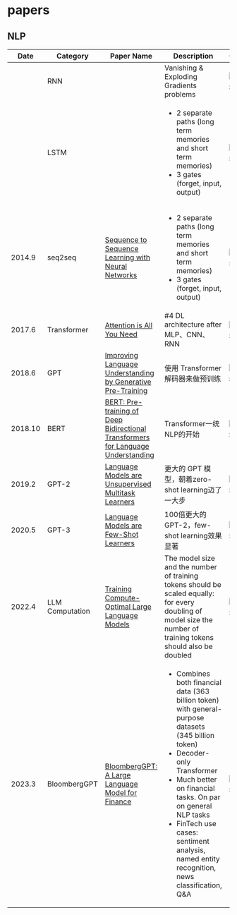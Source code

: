 # papers

## NLP

<table>
  <thead>
    <tr>
      <th>Date</th>
      <th>Category</th>
      <th>Paper Name</th>
      <th>Description</th>
      <th>Citation</th>
    </tr>
  </thead>
  <tbody>
    <tr>
      <td></td>
      <td>RNN</td>
      <td></td>
      <td>Vanishing & Exploding Gradients problems</td>
      <td><a href="https://www.semanticscholar.org/paper/Attention-is-All-you-Need-Vaswani-Shazeer/204e3073870fae3d05bcbc2f6a8e263d9b72e776"><img src="https://img.shields.io/badge/dynamic/json?label=citation&query=citationCount&url=https%3A%2F%2Fapi.semanticscholar.org%2Fgraph%2Fv1%2Fpaper%2F204e3073870fae3d05bcbc2f6a8e263d9b72e776%3Ffields%3DcitationCount" alt="citation"></a></td>
    </tr>
    <tr>
      <td></td>
      <td>LSTM</td>
      <td></td>
      <td>
        <ul>
          <li>2 separate paths (long term memories and short term memories)</li>
          <li>3 gates (forget, input, output)</li>
        </ul>
      </td>
      <td><a href="https://www.semanticscholar.org/paper/Attention-is-All-you-Need-Vaswani-Shazeer/204e3073870fae3d05bcbc2f6a8e263d9b72e776"><img src="https://img.shields.io/badge/dynamic/json?label=citation&query=citationCount&url=https%3A%2F%2Fapi.semanticscholar.org%2Fgraph%2Fv1%2Fpaper%2F204e3073870fae3d05bcbc2f6a8e263d9b72e776%3Ffields%3DcitationCount" alt="citation"></a></td>
    </tr>
    <tr>
      <td>2014.9</td>
      <td>seq2seq</td>
      <td><a href="https://arxiv.org/abs/1409.3215">Sequence to Sequence Learning with Neural Networks</a></td>
      <td>
        <ul>
          <li>2 separate paths (long term memories and short term memories)</li>
          <li>3 gates (forget, input, output)</li>
        </ul>
      </td>
      <td><a href="https://www.semanticscholar.org/paper/Sequence-to-Sequence-Learning-with-Neural-Networks-Sutskever-Vinyals/cea967b59209c6be22829699f05b8b1ac4dc092d"><img src="https://img.shields.io/badge/dynamic/json?label=citation&query=citationCount&url=https%3A%2F%2Fapi.semanticscholar.org%2Fgraph%2Fv1%2Fpaper%2Fcea967b59209c6be22829699f05b8b1ac4dc092d%3Ffields%3DcitationCount" alt="citation"></a></td>
    </tr>
    <tr>
      <td>2017.6</td>
      <td>Transformer</td>
      <td><a href="https://arxiv.org/abs/1706.03762">Attention is All You Need</a></td>
      <td>#4 DL architecture after MLP、CNN、RNN</td>
      <td><a href="https://www.semanticscholar.org/paper/Attention-is-All-you-Need-Vaswani-Shazeer/204e3073870fae3d05bcbc2f6a8e263d9b72e776"><img src="https://img.shields.io/badge/dynamic/json?label=citation&query=citationCount&url=https%3A%2F%2Fapi.semanticscholar.org%2Fgraph%2Fv1%2Fpaper%2F204e3073870fae3d05bcbc2f6a8e263d9b72e776%3Ffields%3DcitationCount" alt="citation"></a></td>
    </tr>
    <tr>
      <td>2018.6</td>
      <td>GPT</td>
      <td><a href="https://s3-us-west-2.amazonaws.com/openai-assets/research-covers/language-unsupervised/language_understanding_paper.pdf">Improving Language Understanding by Generative Pre-Training</a></td>
      <td>使用 Transformer 解码器来做预训练</td>
      <td><a href="https://www.semanticscholar.org/paper/Improving-Language-Understanding-by-Generative-Radford-Narasimhan/cd18800a0fe0b668a1cc19f2ec95b5003d0a5035"><img src="https://img.shields.io/badge/dynamic/json?label=citation&query=citationCount&url=https%3A%2F%2Fapi.semanticscholar.org%2Fgraph%2Fv1%2Fpaper%2Fcd18800a0fe0b668a1cc19f2ec95b5003d0a5035%3Ffields%3DcitationCount" alt="citation"></a></td>
    </tr>
    <tr>
      <td>2018.10</td>
      <td>BERT</td>
      <td><a href="https://arxiv.org/abs/1810.04805">BERT: Pre-training of Deep Bidirectional Transformers for Language Understanding</a></td>
      <td>Transformer一统NLP的开始</td>
      <td><a href="https://www.semanticscholar.org/paper/BERT%3A-Pre-training-of-Deep-Bidirectional-for-Devlin-Chang/df2b0e26d0599ce3e70df8a9da02e51594e0e992"><img src="https://img.shields.io/badge/dynamic/json?label=citation&query=citationCount&url=https%3A%2F%2Fapi.semanticscholar.org%2Fgraph%2Fv1%2Fpaper%2Fdf2b0e26d0599ce3e70df8a9da02e51594e0e992%3Ffields%3DcitationCount" alt="citation"></a></td>
    </tr>
    <tr>
      <td>2019.2</td>
      <td>GPT-2</td>
      <td><a href="https://d4mucfpksywv.cloudfront.net/better-language-models/language_models_are_unsupervised_multitask_learners.pdf">Language Models are Unsupervised Multitask Learners</a></td>
      <td>更大的 GPT 模型，朝着zero-shot learning迈了一大步</td>
      <td><a href="https://www.semanticscholar.org/paper/Language-Models-are-Unsupervised-Multitask-Learners-Radford-Wu/9405cc0d6169988371b2755e573cc28650d14dfe"><img src="https://img.shields.io/badge/dynamic/json?label=citation&query=citationCount&url=https%3A%2F%2Fapi.semanticscholar.org%2Fgraph%2Fv1%2Fpaper%2F9405cc0d6169988371b2755e573cc28650d14dfe%3Ffields%3DcitationCount" alt="citation"></a></td>
    </tr>
    <tr>
      <td>2020.5</td>
      <td>GPT-3</td>
      <td><a href="https://arxiv.org/abs/2005.14165">Language Models are Few-Shot Learners</a></td>
      <td>100倍更大的 GPT-2，few-shot learning效果显著</td>
      <td><a href="https://www.semanticscholar.org/paper/Language-Models-are-Few-Shot-Learners-Brown-Mann/6b85b63579a916f705a8e10a49bd8d849d91b1fc"><img src="https://img.shields.io/badge/dynamic/json?label=citation&query=citationCount&url=https%3A%2F%2Fapi.semanticscholar.org%2Fgraph%2Fv1%2Fpaper%2F6b85b63579a916f705a8e10a49bd8d849d91b1fc%3Ffields%3DcitationCount" alt="citation"></a></td>
    </tr>
    <tr>
      <td>2022.4</td>
      <td>LLM Computation</td>
      <td><a href="https://proceedings.neurips.cc/paper_files/paper/2022/file/c1e2faff6f588870935f114ebe04a3e5-Paper-Conference.pdf">Training Compute-Optimal Large Language Models</a></td>
      <td>The model size and the number of training tokens should be scaled equally: for every doubling of model size the number of training tokens should also be doubled</td>
      <td><a href="https://www.semanticscholar.org/paper/An-empirical-analysis-of-compute-optimal-large-Hoffmann-Borgeaud/bb0656031cb17adf6bac5fd0fe8d53dd9c291508"><img src="https://img.shields.io/badge/dynamic/json?label=citation&query=citationCount&url=https%3A%2F%2Fapi.semanticscholar.org%2Fgraph%2Fv1%2Fpaper%2Fbb0656031cb17adf6bac5fd0fe8d53dd9c291508%3Ffields%3DcitationCount" alt="citation"></a></td>
    </tr>
    <tr>
      <td>2023.3</td>
      <td>BloombergGPT</td>
      <td><a href="https://arxiv.org/abs/2303.17564">BloombergGPT: A Large Language Model for Finance</a></td>
      <td>
        <ul>
          <li>Combines both financial data (363 billion token) with general-purpose datasets (345 billion token)</li>
          <li>Decoder-only Transformer</li>
          <li>Much better on financial tasks. On par on general NLP tasks</li>
          <li>FinTech use cases: sentiment analysis, named entity recognition, news classification, Q&A</li>
        </ul>
      </td>
      <td><a href="https://www.semanticscholar.org/paper/BloombergGPT%3A-A-Large-Language-Model-for-Finance-Wu-Irsoy/83edcfbb206ddad38a971d605da09390604248ea"><img src="https://img.shields.io/badge/dynamic/json?label=citation&query=citationCount&url=https%3A%2F%2Fapi.semanticscholar.org%2Fgraph%2Fv1%2Fpaper%2F83edcfbb206ddad38a971d605da09390604248ea%3Ffields%3DcitationCount" alt="citation"></a></td>
    </tr>
  </tbody>
</table>
